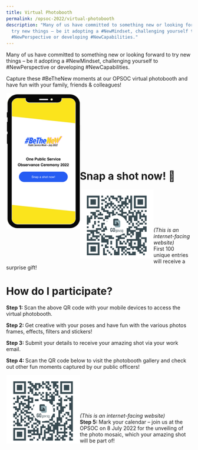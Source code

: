 ```yaml
---
title: Virtual Photobooth
permalink: /opsoc-2022/virtual-photobooth
description: "Many of us have committed to something new or looking forward to
  try new things – be it adopting a #NewMindset, challenging yourself to
  #NewPerspective or developing #NewCapabilities."
---
```

Many of us have committed to something new or looking forward to try new things – be it adopting a #NewMindset, challenging yourself to #NewPerspective or developing #NewCapabilities.

Capture these #BeTheNew moments at our OPSOC virtual photobooth and have fun with your family, friends & colleagues! 

<img src="/images/bethenew2022.png" alt="QR Code" style="width:200px;" align="left"/>
<br><br><br><br><br><br><br><br><br><br>

# Snap a shot now! 📸
<img src="/images/Photo QR.png" alt="QR Code" style="width:200px;" align="left"/>
<br><br><br><br><br><br>
<i>(This is an internet-facing website)</i><br>
First 100 unique entries will receive a surprise gift!


# How do I participate? 
<b>Step 1: </b><span>Scan the above QR code with your mobile devices to access the virtual photobooth. </span>

<b>Step 2: </b><span>Get creative with your poses and have fun with the various photos frames, effects, filters and stickers! </span>

<b>Step 3: </b><span>Submit your details to receive your amazing shot via your work email.  </span>

<b>Step 4: </b><span>Scan the QR code below to visit the photobooth gallery and check out other fun moments captured by our public officers!  </span>

<img src="/images/Gallery QR.png" alt="QR Code" style="width:200px;" align="left"/>
<br><br><br><br><br><br>
<i>(This is an internet-facing website)</i><br>
<b>Step 5: </b><span>Mark your calendar – join us at the OPSOC on 8 July 2022 for the unveiling of the photo mosaic, which your amazing shot will be part of!</span>